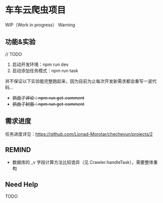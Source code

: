 # 车车云爬虫项目

WIP（Work in progress） Warning

## 功能&实验

// TODO
1. 启动开发环境：npm run dev
2. 启动添加任务模式：npm run task

并不保证以下实验能完整跑起来，因为目前为止每次开发新需求都会重写一波代码...

* <del>抓曲子评论：npm run get-comment</del>
* <del>抓曲子封面：npm run get-comment</del>

## 需求进度

任务进度详见：https://github.com/Lionad-Morotar/checheyun/projects/2

## REMIND

* 数据库的 _v 字段计算方法比较诡异（见 Crawler.handleTask），需要整体重构

## Need Help

TODO

<!-- ![车车云](http://assets.processon.com/chart_image/5aed65cae4b0a9571016f70c.png) -->